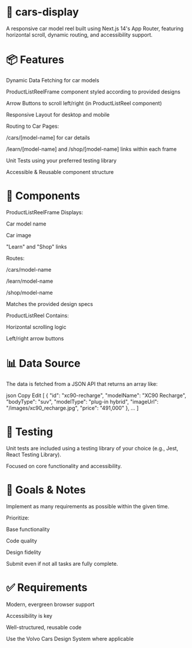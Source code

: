 # 🚗 cars-display


A responsive car model reel built using Next.js 14's App Router, featuring horizontal scroll, dynamic routing, and accessibility support.

# 📦 Features

Dynamic Data Fetching for car models

ProductListReelFrame component styled according to provided designs

Arrow Buttons to scroll left/right (in ProductListReel component)

Responsive Layout for desktop and mobile

Routing to Car Pages:

/cars/[model-name] for car details

/learn/[model-name] and /shop/[model-name] links within each frame

Unit Tests using your preferred testing library

Accessible & Reusable component structure

# 🧱 Components

ProductListReelFrame
Displays:

Car model name

Car image

"Learn" and "Shop" links

Routes:

/cars/model-name

/learn/model-name

/shop/model-name

Matches the provided design specs

ProductListReel
Contains:

Horizontal scrolling logic

Left/right arrow buttons

# 📊 Data Source

The data is fetched from a JSON API that returns an array like:

json
Copy
Edit
[
  {
    "id": "xc90-recharge",
    "modelName": "XC90 Recharge",
    "bodyType": "suv",
    "modelType": "plug-in hybrid",
    "imageUrl": "/images/xc90_recharge.jpg",
    "price": "491,000"
  },
  ...
]

# 🧪 Testing

Unit tests are included using a testing library of your choice (e.g., Jest, React Testing Library).

Focused on core functionality and accessibility.

# 🎯 Goals & Notes

Implement as many requirements as possible within the given time.

Prioritize:

Base functionality

Code quality

Design fidelity

Submit even if not all tasks are fully complete.

# ✅ Requirements

Modern, evergreen browser support

Accessibility is key

Well-structured, reusable code

Use the Volvo Cars Design System where applicable
